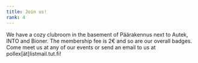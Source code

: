 ```yaml
---
title: Join us!
rank: 4
---
```


We have a cozy clubroom in the basement of Päärakennus next to Autek, INTO and Bioner. The membership fee is 2€ and so 
are our overall badges. Come meet us at any of our events or send an email to us at pollex[ät]listmail.tut.fi!